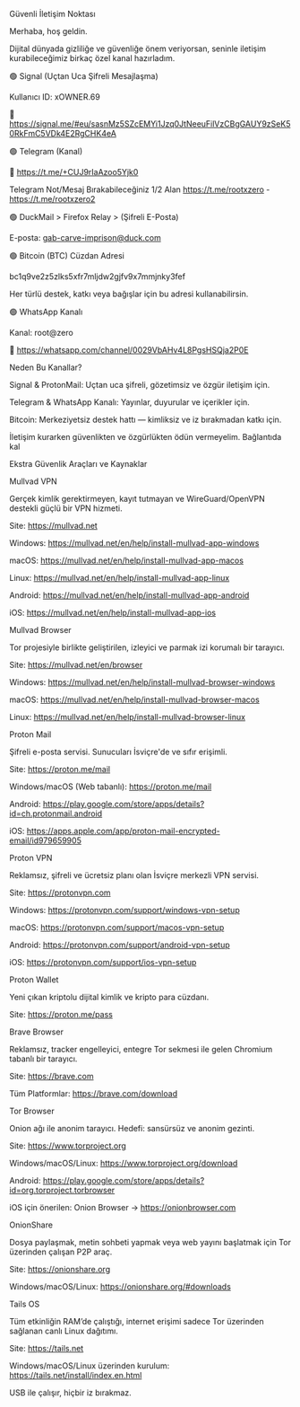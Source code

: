 Güvenli İletişim Noktası

Merhaba, hoş geldin.

Dijital dünyada gizliliğe ve güvenliğe önem veriyorsan, seninle iletişim kurabileceğimiz birkaç özel kanal hazırladım.

🟢 Signal (Uçtan Uca Şifreli Mesajlaşma)

Kullanıcı ID: xOWNER.69

🔗 https://signal.me/#eu/sasnMz5SZcEMYi1Jzq0JtNeeuFilVzCBgGAUY9zSeK50RkFmC5VDk4E2RgCHK4eA

🟢 Telegram (Kanal)

🔗 https://t.me/+CUJ9rIaAzoo5Yjk0

Telegram Not/Mesaj Bırakabileceğiniz 1/2 Alan   https://t.me/rootxzero    -     https://t.me/rootxzero2

🟢 DuckMail > Firefox Relay > (Şifreli E-Posta)

E-posta: gab-carve-imprison@duck.com

🟢 Bitcoin (BTC) Cüzdan Adresi

bc1q9ve2z5zlks5xfr7mljdw2gjfv9x7mmjnky3fef

Her türlü destek, katkı veya bağışlar için bu adresi kullanabilirsin.

🟢 WhatsApp Kanalı

Kanal: root@zero

🔗 https://whatsapp.com/channel/0029VbAHv4L8PgsHSQja2P0E

Neden Bu Kanallar?

Signal & ProtonMail: Uçtan uca şifreli, gözetimsiz ve özgür iletişim için.

Telegram & WhatsApp Kanalı: Yayınlar, duyurular ve içerikler için.

Bitcoin: Merkeziyetsiz destek hattı — kimliksiz ve iz bırakmadan katkı için.

İletişim kurarken güvenlikten ve özgürlükten ödün vermeyelim.
Bağlantıda kal


Ekstra Güvenlik Araçları ve Kaynaklar

Mullvad VPN

Gerçek kimlik gerektirmeyen, kayıt tutmayan ve WireGuard/OpenVPN destekli güçlü bir VPN hizmeti.

Site: https://mullvad.net


Windows: https://mullvad.net/en/help/install-mullvad-app-windows

macOS: https://mullvad.net/en/help/install-mullvad-app-macos

Linux: https://mullvad.net/en/help/install-mullvad-app-linux

Android: https://mullvad.net/en/help/install-mullvad-app-android

iOS: https://mullvad.net/en/help/install-mullvad-app-ios

Mullvad Browser

Tor projesiyle birlikte geliştirilen, izleyici ve parmak izi korumalı bir tarayıcı.

Site: https://mullvad.net/en/browser


Windows: https://mullvad.net/en/help/install-mullvad-browser-windows

macOS: https://mullvad.net/en/help/install-mullvad-browser-macos

Linux: https://mullvad.net/en/help/install-mullvad-browser-linux

Proton Mail

Şifreli e-posta servisi. Sunucuları İsviçre'de ve sıfır erişimli.

Site: https://proton.me/mail


Windows/macOS (Web tabanlı): https://proton.me/mail

Android: https://play.google.com/store/apps/details?id=ch.protonmail.android

iOS: https://apps.apple.com/app/proton-mail-encrypted-email/id979659905

Proton VPN

Reklamsız, şifreli ve ücretsiz planı olan İsviçre merkezli VPN servisi.

Site: https://protonvpn.com


Windows: https://protonvpn.com/support/windows-vpn-setup

macOS: https://protonvpn.com/support/macos-vpn-setup

Android: https://protonvpn.com/support/android-vpn-setup

iOS: https://protonvpn.com/support/ios-vpn-setup

Proton Wallet

Yeni çıkan kriptolu dijital kimlik ve kripto para cüzdanı.

Site: https://proton.me/pass

Brave Browser

Reklamsız, tracker engelleyici, entegre Tor sekmesi ile gelen Chromium tabanlı bir tarayıcı.

Site: https://brave.com

Tüm Platformlar: https://brave.com/download


Tor Browser

Onion ağı ile anonim tarayıcı. Hedefi: sansürsüz ve anonim gezinti.

Site: https://www.torproject.org

Windows/macOS/Linux: https://www.torproject.org/download

Android: https://play.google.com/store/apps/details?id=org.torproject.torbrowser

iOS için önerilen: Onion Browser → https://onionbrowser.com

OnionShare

Dosya paylaşmak, metin sohbeti yapmak veya web yayını başlatmak için Tor üzerinden çalışan P2P araç.

Site: https://onionshare.org

Windows/macOS/Linux: https://onionshare.org/#downloads

Tails OS

Tüm etkinliğin RAM’de çalıştığı, internet erişimi sadece Tor üzerinden sağlanan canlı Linux dağıtımı.

Site: https://tails.net


Windows/macOS/Linux üzerinden kurulum: https://tails.net/install/index.en.html

USB ile çalışır, hiçbir iz bırakmaz.

